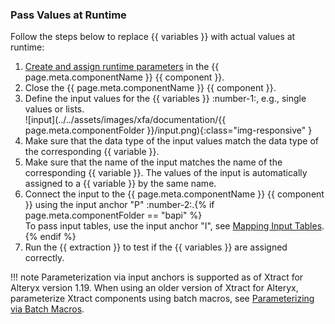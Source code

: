
### Pass Values at Runtime

Follow the steps below to replace {{ variables }} with actual values at runtime:

1. [Create and assign runtime parameters](#create-runtime-parameters) in the {{ page.meta.componentName }} {{ component }}.
2. Close the {{ page.meta.componentName }} {{ component }}.
3. Define the input values for the {{ variables }} :number-1:, e.g., single values or lists.<br>
![input](../../assets/images/xfa/documentation/{{ page.meta.componentFolder }}/input.png){:class="img-responsive" }
4. Make sure that the data type of the input values match the data type of the corresponding {{ variable }}.
5. Make sure that the name of the input matches the name of the corresponding {{ variable }}. The values of the input is automatically assigned to a {{ variable }} by the same name.
6. Connect the input to the {{ page.meta.componentName }} {{ component }} using the input anchor "P" :number-2:.{% if page.meta.componentFolder == "bapi" %}<br>To pass input tables, use the input anchor "I", see [Mapping Input Tables](input-and-output.md#map-input-tables).{% endif %}
7. Run the {{ extraction }} to test if the {{ variables }} are assigned correctly.

!!! note 
	Parameterization via input anchors is supported as of Xtract for Alteryx version 1.19. 
	When using an older version of Xtract for Alteryx, parameterize Xtract components using batch macros, see [Parameterizing via Batch Macros](../../knowledge-base/parameterization-via-batch-macros.md).

